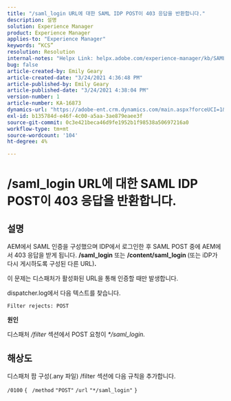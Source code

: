 ```yaml
---
title: "/saml_login URL에 대한 SAML IDP POST이 403 응답을 반환합니다."
description: 설명
solution: Experience Manager
product: Experience Manager
applies-to: "Experience Manager"
keywords: “KCS”
resolution: Resolution
internal-notes: "Helpx Link: helpx.adobe.com/experience-manager/kb/SAML-IDP-POST-to-saml-login-url-returns-403-response-AEM-6-x0.html"
bug: false
article-created-by: Emily Geary
article-created-date: "3/24/2021 4:36:48 PM"
article-published-by: Emily Geary
article-published-date: "3/24/2021 4:38:04 PM"
version-number: 1
article-number: KA-16873
dynamics-url: "https://adobe-ent.crm.dynamics.com/main.aspx?forceUCI=1&pagetype=entityrecord&etn=knowledgearticle&id=d7f4581f-bf8c-eb11-a812-000d3a58b9d1"
exl-id: b135784d-e46f-4c00-a5aa-3ae879eaee3f
source-git-commit: 0c3e421beca46d9fe1952b1f98538a50697216a0
workflow-type: tm+mt
source-wordcount: '104'
ht-degree: 4%

---
```


# /saml_login URL에 대한 SAML IDP POST이 403 응답을 반환합니다.

## 설명


AEM에서 SAML 인증을 구성했으며 IDP에서 로그인한 후 SAML POST 중에 AEM에서 403 응답을 받게 됩니다. <b>/saml_login</b> 또는 <b>/content/saml_login </b>(또는 iDP가 다시 게시하도록 구성된 다른 URL)<b>.</b>

이 문제는 디스패처가 활성화된 URL을 통해 인증할 때만 발생합니다.

dispatcher.log에서 다음 텍스트를 찾습니다.

`Filter rejects: POST`



<b>원인</b>

디스패처 */filter* 섹션에서 POST 요청이 *\*/saml_login.*


## 해상도


디스패처 팜 구성(.any 파일) /filter 섹션에 다음 규칙을 추가합니다.

`/0100` `{ ` `/method` `"POST"` `/url` `"*/saml_login"` `}`

